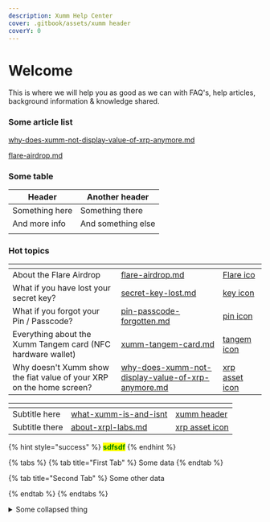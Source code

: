 ```yaml
---
description: Xumm Help Center
cover: .gitbook/assets/xumm header
coverY: 0
---
```


# Welcome

This is where we will help you as good as we can with FAQ's, help articles, background information & knowledge shared.

### Some article list

[why-does-xumm-not-display-value-of-xrp-anymore.md](specific-xumm-features/why-does-xumm-not-display-value-of-xrp-anymore.md "mention")

[flare-airdrop.md](hot-topics/flare-airdrop.md "mention")



### Some table

| Header         | Another header     |
| -------------- | ------------------ |
| Something here | Something there    |
| And more info  | And something else |
|                |                    |

### Hot topics

<table data-view="cards"><thead><tr><th></th><th data-hidden data-card-target data-type="content-ref"></th><th data-hidden data-card-cover data-type="files"></th></tr></thead><tbody><tr><td>About the Flare Airdrop</td><td><a href="hot-topics/flare-airdrop.md">flare-airdrop.md</a></td><td><a href=".gitbook/assets/Flare ico">Flare ico</a></td></tr><tr><td>What if you have lost your secret key?</td><td><a href="hot-topics/secret-key-lost.md">secret-key-lost.md</a></td><td><a href=".gitbook/assets/key icon">key icon</a></td></tr><tr><td>What if you forgot your Pin / Passcode?</td><td><a href="hot-topics/pin-passcode-forgotten.md">pin-passcode-forgotten.md</a></td><td><a href=".gitbook/assets/pin icon">pin icon</a></td></tr><tr><td>Everything about the Xumm Tangem card (NFC hardware wallet)</td><td><a href="security/xumm-tangem-card.md">xumm-tangem-card.md</a></td><td><a href=".gitbook/assets/tangem icon">tangem icon</a></td></tr><tr><td>Why doesn't Xumm show the fiat value of your XRP on the home screen?</td><td><a href="specific-xumm-features/why-does-xumm-not-display-value-of-xrp-anymore.md">why-does-xumm-not-display-value-of-xrp-anymore.md</a></td><td><a href=".gitbook/assets/xrp asset icon">xrp asset icon</a></td></tr></tbody></table>



<table data-view="cards"><thead><tr><th></th><th data-hidden data-card-target data-type="content-ref"></th><th data-hidden data-card-cover data-type="files"></th></tr></thead><tbody><tr><td>Subtitle here</td><td><a href="about-xumm-and-xrpl-labs/what-xumm-is-and-isnt/">what-xumm-is-and-isnt</a></td><td><a href=".gitbook/assets/xumm header">xumm header</a></td></tr><tr><td>Subtitle there</td><td><a href="about-xumm-and-xrpl-labs/about-xrpl-labs.md">about-xrpl-labs.md</a></td><td><a href=".gitbook/assets/xrp asset icon">xrp asset icon</a></td></tr></tbody></table>

{% hint style="success" %}
<mark style="color:green;">**sdfsdf**</mark>
{% endhint %}

{% tabs %}
{% tab title="First Tab" %}
Some data
{% endtab %}

{% tab title="Second Tab" %}
Some other data


{% endtab %}
{% endtabs %}

<details>

<summary>Some collapsed thing</summary>

Some content

</details>
